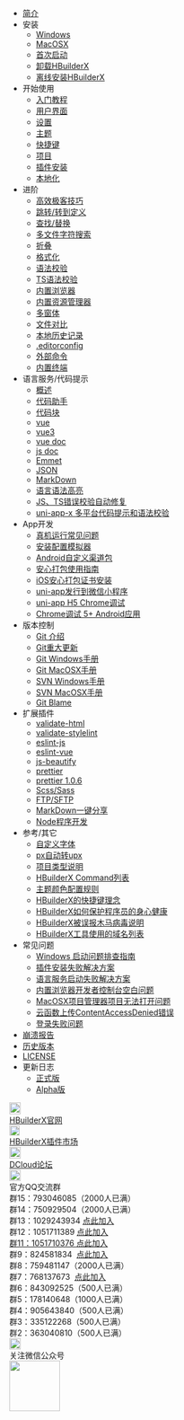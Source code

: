 * [简介](/README.md)
* 安装
    * [Windows](/Tutorial/install/windows.md)
    * [MacOSX](/Tutorial/install/macosx.md)
    * [首次启动](/Tutorial/startup.md)
    * [卸载HBuilderX](/Tutorial/uninstall.md)
    * [离线安装HBuilderX](/Tutorial/OfflineInstall.md)
* 开始使用
    * [入门教程](/Tutorial/StartedTutorial.md)
    * [用户界面](/Tutorial/userinterface.md)
    * [设置](Tutorial/setting.md)
    * [主题](/Tutorial/themes.md)
    * [快捷键](/Tutorial/keybindings.md)
    * [项目](/Tutorial/project.md)
    * [插件安装](/Tutorial/PluginsInstall)
    * [本地化](/Tutorial/localizedLanguage.md)
* 进阶
    * [高效极客技巧](/Tutorial/UserGuide/skill.md)
    * [跳转/转到定义](/Tutorial/UserGuide/goto.md)
    * [查找/替换](/Tutorial/UserGuide/find.md)
    * [多文件字符搜索](/Tutorial/UserGuide/node-multi-file-search)
    * [折叠](Tutorial/UserGuide/fold.md)
    * [格式化](/Tutorial/UserGuide/format.md)
    * [语法校验](/Tutorial/UserGuide/SyntaxCheck.md)
    * [TS语法校验](/Tutorial/UserGuide/tsSyntaxCheck.md)
    * [内置浏览器](/Tutorial/UserGuide/built-in-browser.md)
    * [内置资源管理器](/Tutorial/UserGuide/built-in-explorer.md)
    * [多窗体](/Tutorial/UserGuide/multi-window.md)
    * [文件对比](/Tutorial/UserGuide/LocalFileDiff.md)
    * [本地历史记录](/Tutorial/UserGuide/LocalHistory.md)
    * [.editorconfig](/Tutorial/UserGuide/editorconfig.md)
    * [外部命令](/Tutorial/UserGuide/externalCommands.md)
    * [内置终端](/Tutorial/UserGuide/terminal.md)
* 语言服务/代码提示
    * [概述](/Tutorial/Language/Overview.md)
    * [代码助手](/Tutorial/Language/CodeAssistant.md)
    * [代码块](/Tutorial/Language/Snippets.md)
    * [vue](/Tutorial/Language/vue.md)
    * [vue3](/Tutorial/Language/vue-next.md)
    * [vue doc](/Tutorial/Language/vuedoc.md)
    * [js doc](/Tutorial/Language/jsdoc.md)
    * [Emmet](/Tutorial/Language/emmet.md)
    * [JSON](/Tutorial/Language/json.md)
    * [MarkDown](/Tutorial/Language/markdown.md)
    * [语言语法高亮](/Tutorial/Language/language_grammars.md)
    * [JS、TS错误校验自动修复](/Tutorial/Language/auto-fixed.md)
    * [uni-app-x 多平台代码提示和语法校验](/Tutorial/Language/language_service_target_support.md)
* App开发
    * [真机运行常见问题](/Tutorial/App/PhoneDebugging.md)
    * [安装配置模拟器](/Tutorial/App/installSimulator.md)
    * [Android自定义渠道包](/Tutorial/App/AndroidChannel.md)
    * [安心打包使用指南](/Tutorial/App/SafePack.md)
    * [iOS安心打包证书安装](/Tutorial/App/iosSafePack.md)
	* [uni-app发行到微信小程序](/Tutorial/App/uni-app-publish-mp-weixin.md)
    * [uni-app H5 Chrome调试](/Tutorial/debug/h5-debug.md)
    * [Chrome调试 5+ Android应用](Tutorial/App/use-chrome-to-debug-android-apps.md)
* 版本控制
    * [Git 介绍](/Tutorial/SourceControl/Git/README.md)
    * [Git重大更新](/Tutorial/SourceControl/git.md)
    * [Git Windows手册](/Tutorial/SourceControl/Git/Windows.md)
    * [Git MacOSX手册](/Tutorial/SourceControl/Git/MacOSX.md)
    * [SVN Windows手册](/Tutorial/SourceControl/SVN/Windows.md)
    * [SVN MacOSX手册](/Tutorial/SourceControl/SVN/MacOSX.md)
    * [Git Blame](/Tutorial/SourceControl/Git/git_blame.md)
* 扩展插件
    * [validate-html](/Tutorial/extension/validate-html.md)
    * [validate-stylelint](/Tutorial/extension/validate-stylelint.md)
    * [eslint-js](/Tutorial/extension/eslint-js.md)
    * [eslint-vue](/Tutorial/extension/eslint-vue.md)
    * [js-beautify](/Tutorial/extension/js-beautify.md)
    * [prettier](/Tutorial/extension/prettier.md)
    * [prettier 1.0.6](/Tutorial/extension/prettier-1.0.6.md)
    * [Scss/Sass](/Tutorial/extension/sass.md)
    * [FTP/SFTP](/Tutorial/extension/ftp.md)
    * [MarkDown一键分享](/Tutorial/extension/markdown_share.md)
    * [Node程序开发](/Tutorial/extension/node-development.md)
* 参考/其它
    * [自定义字体](/Tutorial/settings/font.md)
    * [px自动转upx](/Tutorial/settings/px-upx)
    * [项目类型说明](/Tutorial/Other/ProjectType.md)
    * [HBuilderX Command列表](/Tutorial/Other/command)
    * [主题颜色配置规则](/Tutorial/Other/themes_param.md)
    * [HBuilderX的快捷键理念](/Tutorial/Other/keybindings_idea.md)
    * [HBuilderX如何保护程序员的身心健康](/Tutorial/Other/health.md)
    * [HBuilderX被误报木马病毒说明](/Tutorial/Security.md)
    * [HBuilderX工具使用的域名列表](/Tutorial/Other/hx_domain_list.md)
* 常见问题
    * [Windows 启动问题排查指南](/Tutorial/Questions/WindowsStart.md)
    * [插件安装失败解决方案](/Tutorial/faq/pluginInstall.md)
    * [语言服务启动失败解决方案](/Tutorial/Questions/StartLSFailed.md)
    * [内置浏览器开发者控制台空白问题](/Tutorial/faq/devtools.md)
	* [MacOSX项目管理器项目无法打开问题](/Tutorial/Other/macPrivacy.md)
    * [云函数上传ContentAccessDenied错误](/Tutorial/Questions/win10-defender-contentaccessdenied.md)
    * [登录失败问题](/Tutorial/Questions/LoginFailed.md)
* [崩溃报告](/Tutorial/CrashReporter.md)
* [历史版本](/Tutorial/HistoryVersion.md)
* [LICENSE](/license.md)
* 更新日志
    * [正式版](/Tutorial/changelog/ReleaseNote_release.md)
    * [Alpha版](Tutorial/changelog/ReleaseNote_alpha.md)
<div class="contact-box">
  <a href="https://www.dcloud.io/hbuilderx.html" target="_blank" class="contact-item">
    <img src="/static/favicon/favicon.png" width="20" height="21">
    <div class="contact-smg">
      <div>HBuilderX官网</div>
    </div>
  </a>
  <a href="https://ext.dcloud.net.cn/?cat1=1&cat2=11&orderBy=TotalDownload" target="_blank" class="contact-item">
    <img src="/static/favicon/market.png" width="18" height="18">
    <div class="contact-smg">
      <div>HBuilderX插件市场</div>
    </div>
  </a>
  <a href="https://ask.dcloud.net.cn/explore/" target="_blank" class="contact-item">
    <img src="/static/icon/ask.png" width="20" height="21">
    <div class="contact-smg">
      <div>DCloud论坛</div>
    </div>
  </a>
  <div class="contact-item">
    <img src="/static/icon/qq.png" width="20" height="20" />
    <div class="contact-smg contact-qq">
      <div>官方QQ交流群</div>
      <div>群15：793046085（2000人已满）</div>
      <div>群14：750929504（2000人已满）</div>
      <div>群13：1029243934 <a target="_blank" href="https://qm.qq.com/cgi-bin/qm/qr?k=ih4Udw36cdbANPIeGiRTWuMrOWRD7-2U&jump_from=webapi">点此加入</a></div>
      <div>群12：1051711389 <a target="_blank" href="https://qm.qq.com/cgi-bin/qm/qr?k=qnSCoDS3_ig6nd1W_s4PqF4XAiE1nX3M&jump_from=webapi&authKey=mI+q/O6PDRwbWIKv/hvjRD6vubDcSenTWRPy//Th4igDV/2iXSGBgADBTopb4dnN">点此加入</div>
      <div>群11：1051710376 <a target="_blank" href="https://qm.qq.com/cgi-bin/qm/qr?k=xDQE-3kiaeNdo4ZM3bTVL_e71lSYikW1&jump_from=webapi&authKey=2A1QAXpwRvbaQ8gN+yrXWvVqFv26Vp6P0Y5/WPSClTl/0ezKldQmtlwkequ5YqwU">点此加入</a></div>
      <div>群9：824581834 &nbsp;<a target="_blank" href="https://qm.qq.com/cgi-bin/qm/qr?k=EPF0sdsPuYCr3NAQqRAQfSeR5nJoL9MK&jump_from=webapi">点此加入</a></div>
      <div>群8：759481147（2000人已满）</div>
      <div>群7：768137673 &nbsp;<a target="_blank" href="https://qm.qq.com/cgi-bin/qm/qr?k=qMqIz6UhXB5R0oT0RI20lafmDuCtS7u5&jump_from=webapi">点此加入</a></div>
      <div>群6：843092525（500人已满）</div>
      <div>群5：178140648（1000人已满）</div>
      <div>群4：905643840（500人已满）</div>
      <div>群3：335122268（500人已满）</div>
      <div>群2：363040810（500人已满）</div>
    </div>
  </div>
  <div class="contact-item">
    <img src="/static/icon/weixin@2x.png" width="20" height="20" />
    <div class="contact-smg">
      <div>关注微信公众号</div>
      <img src="/static/icon/weixin.jpeg" width="90" height="90" />
    </div>
  </div>
</div>
